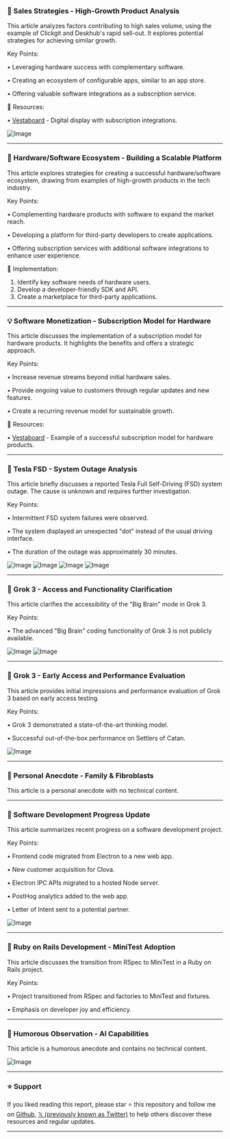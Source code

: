 ### 🚀 Sales Strategies - High-Growth Product Analysis

This article analyzes factors contributing to high sales volume, using the example of Clickgit and Deskhub's rapid sell-out.  It explores potential strategies for achieving similar growth.

Key Points:

• Leveraging hardware success with complementary software.


• Creating an ecosystem of configurable apps, similar to an app store.


• Offering valuable software integrations as a subscription service.



🔗 Resources:

• [Vestaboard](https://www.vestaboard.com/) - Digital display with subscription integrations.

![Image](https://pbs.twimg.com/media/GkANq_RXEAA0cdn?format=jpg&name=small)


---

### 🤖 Hardware/Software Ecosystem -  Building a Scalable Platform

This article explores strategies for creating a successful hardware/software ecosystem, drawing from examples of high-growth products in the tech industry.

Key Points:

•  Complementing hardware products with software to expand the market reach.

•  Developing a platform for third-party developers to create applications.


•  Offering subscription services with additional software integrations to enhance user experience.


🚀 Implementation:

1. Identify key software needs of hardware users.
2. Develop a developer-friendly SDK and API.
3. Create a marketplace for third-party applications.



---

### 💡 Software Monetization - Subscription Model for Hardware

This article discusses the implementation of a subscription model for hardware products. It highlights the benefits and offers a strategic approach.

Key Points:

•  Increase revenue streams beyond initial hardware sales.


•  Provide ongoing value to customers through regular updates and new features.


•  Create a recurring revenue model for sustainable growth.



🔗 Resources:

• [Vestaboard](https://www.vestaboard.com/) - Example of a successful subscription model for hardware products.


---

### 🤖 Tesla FSD - System Outage Analysis

This article briefly discusses a reported Tesla Full Self-Driving (FSD) system outage.  The cause is unknown and requires further investigation.

Key Points:

•  Intermittent FSD system failures were observed.


•  The system displayed an unexpected "dot" instead of the usual driving interface.


•  The duration of the outage was approximately 30 minutes.


![Image](https://pbs.twimg.com/media/GkAz6hMWgAErgsL?format=jpg&name=360x360)
![Image](https://pbs.twimg.com/media/GkAz6hMWUAA-kc0?format=jpg&name=small)
![Image](https://pbs.twimg.com/media/GkA1QB5WkAAfoAt?format=jpg&name=360x360)
![Image](https://pbs.twimg.com/media/GkA1kXzXcAAziW8?format=jpg&name=360x360)


---

### 🤖 Grok 3 - Access and Functionality Clarification

This article clarifies the accessibility of the "Big Brain" mode in Grok 3.

Key Points:

•  The advanced "Big Brain" coding functionality of Grok 3 is not publicly available.



![Image](https://pbs.twimg.com/media/GkH3g_7WMAA1cnK?format=jpg&name=240x240)
![Image](https://pbs.twimg.com/ext_tw_video_thumb/1891720960580935680/pu/img/GkPPS4_O8X62y0vP?format=jpg&name=240x240)


---

### 🤖 Grok 3 - Early Access and Performance Evaluation

This article provides initial impressions and performance evaluation of Grok 3 based on early access testing.


Key Points:

• Grok 3 demonstrated a state-of-the-art thinking model.


•  Successful out-of-the-box performance on Settlers of Catan.


![Image](https://pbs.twimg.com/media/GkC808faAAA22cI?format=jpg&name=small)


---

### 🤖 Personal Anecdote - Family & Fibroblasts

This article is a personal anecdote with no technical content.


---

### 🤖 Software Development Progress Update

This article summarizes recent progress on a software development project.

Key Points:

• Frontend code migrated from Electron to a new web app.


•  New customer acquisition for Clova.


•  Electron IPC APIs migrated to a hosted Node server.


•  PostHog analytics added to the web app.


•  Letter of Intent sent to a potential partner.


![Image](https://pbs.twimg.com/ext_tw_video_thumb/1892049488531030019/pu/img/xyz3YNeIaYkIvb29.jpg)


---

### 🤖 Ruby on Rails Development - MiniTest Adoption

This article discusses the transition from RSpec to MiniTest in a Ruby on Rails project.

Key Points:

•  Project transitioned from RSpec and factories to MiniTest and fixtures.


•  Emphasis on developer joy and efficiency.


---

### 🤖 Humorous Observation - AI Capabilities

This article is a humorous anecdote and contains no technical content.

![Image](https://pbs.twimg.com/media/GkGrQbHXkAE_ZuK?format=jpg&name=small)


---

### ⭐️ Support

If you liked reading this report, please star ⭐️ this repository and follow me on [Github](https://github.com/Drix10), [𝕏 (previously known as Twitter)](https://x.com/DRIX_10_) to help others discover these resources and regular updates.

---